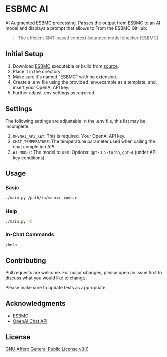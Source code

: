 # ESBMC AI

AI Augmented ESBMC processing. Passes the output from ESBMC to an AI model and
displays a prompt that allows to From the ESBMC GitHub:

> The efficient SMT-based context-bounded model checker (ESBMC)

## Initial Setup

1. Download [ESBMC](http://esbmc.org/) executable or build from [source](https://github.com/esbmc/esbmc).
2. Place it in the directory
3. Make sure it's named "ESBMC" with no extension.
4. Create a .env file using the provided .env.example as a template, and, insert your OpenAI API key.
5. Further adjust .env settings as required.

## Settings

The following settings are adjustable in the .env file, this list may be incomplete:

1. `OPENAI_API_KEY`: This is required. Your OpenAI API key.
2. `CHAT_TEMPERATURE`: The temperature parameter used when calling the chat completion API.
3. `AI_MODEL`: The model to use. Options: `gpt-3.5-turbo`, `gpt-4` (under API key conditions).

## Usage

### Basic

```bash
./main.py /path/to/source_code.c
```

### Help

```bash
./main.py -h
```

### In-Chat Commands

```
/help
```

## Contributing

Pull requests are welcome. For major changes, please open an issue first
to discuss what you would like to change.

Please make sure to update tests as appropriate.

## Acknowledgments

- [ESBMC](https://github.com/esbmc/esbmc)
- [OpenAI Chat API](https://platform.openai.com/docs/guides/chat)

## License

[GNU Affero General Public License v3.0](https://github.com/Yiannis128/esbmc-ai/blob/master/LICENSE)
